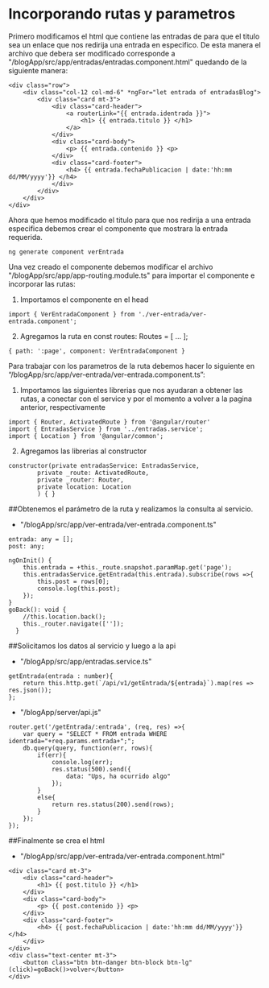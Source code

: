 # Incorporando rutas y parametros
Primero modificamos el html que contiene las entradas de para que el titulo sea un enlace que nos redirija una entrada en especifico.
De esta manera el archivo que debera ser modificado corresponde a "/blogApp/src/app/entradas/entradas.component.html" quedando de la siguiente manera:

```
<div class="row">
    <div class="col-12 col-md-6" *ngFor="let entrada of entradasBlog">
        <div class="card mt-3">
            <div class="card-header">
                <a routerLink="{{ entrada.identrada }}">
                    <h1> {{ entrada.titulo }} </h1>
                </a>
            </div>
            <div class="card-body">
                <p> {{ entrada.contenido }} <p>
            </div>
            <div class="card-footer">
                <h4> {{ entrada.fechaPublicacion | date:'hh:mm dd/MM/yyyy'}} </h4>
            </div>
        </div>
    </div>
</div>
```

Ahora que hemos modificado el titulo para que nos redirija a una entrada especifica debemos crear el componente que mostrara la entrada requerida.
```
ng generate component verEntrada
```
Una vez creado el componente debemos modificar el archivo "/blogApp/src/app/app-routing.module.ts"  para importar el componente e incorporar las rutas:
1. Importamos el componente en el head
```
import { VerEntradaComponent } from './ver-entrada/ver-entrada.component';
```
2. Agregamos la ruta en const routes: Routes = [ ... ];
```
{ path: ':page', component: VerEntradaComponent }
```

Para trabajar con los parametros de la ruta debemos hacer lo siguiente en “/blogApp/src/app/ver-entrada/ver-entrada.component.ts”:
1. Importamos las siguientes librerias que nos ayudaran a obtener las rutas, a conectar con el service y por el momento a volver a la pagina anterior, respectivamente
```
import { Router, ActivatedRoute } from '@angular/router'
import { EntradasService } from '../entradas.service';
import { Location } from '@angular/common';
```
2. Agregamos las librerias al constructor
```
constructor(private entradasService: EntradasService,
	    private _route: ActivatedRoute,
	    private _router: Router,
	    private location: Location
        ) { }
```

##Obtenemos el parámetro de la ruta y realizamos la consulta al servicio.

* "/blogApp/src/app/ver-entrada/ver-entrada.component.ts"

```
entrada: any = [];
post: any;

ngOnInit() {
	this.entrada = +this._route.snapshot.paramMap.get('page');
	this.entradasService.getEntrada(this.entrada).subscribe(rows =>{
    	this.post = rows[0];
        console.log(this.post);
	});
}
goBack(): void {
	//this.location.back();
    this._router.navigate(['']);
  }
```

##Solicitamos los datos al servicio y luego a la api

* "/blogApp/src/app/entradas.service.ts"

```
getEntrada(entrada : number){
 	return this.http.get(`/api/v1/getEntrada/${entrada}`).map(res => res.json());
};
```

* "/blogApp/server/api.js"

```
router.get('/getEntrada/:entrada', (req, res) =>{
    var query = "SELECT * FROM entrada WHERE identrada="+req.params.entrada+";";
    db.query(query, function(err, rows){
        if(err){
            console.log(err);
            res.status(500).send({
                data: "Ups, ha ocurrido algo"
            });
        }
        else{
            return res.status(200).send(rows);
        }
    });
});
```
##Finalmente se crea el html

* "/blogApp/src/app/ver-entrada/ver-entrada.component.html"

```
<div class="card mt-3">
	<div class="card-header">
		<h1> {{ post.titulo }} </h1>
	</div>
	<div class="card-body">
		<p> {{ post.contenido }} <p>
	</div>
	<div class="card-footer">
		<h4> {{ post.fechaPublicacion | date:'hh:mm dd/MM/yyyy'}} </h4>
	</div>
</div>
<div class="text-center mt-3">
    <button class="btn btn-danger btn-block btn-lg" (click)=goBack()>volver</button>
</div>
```
